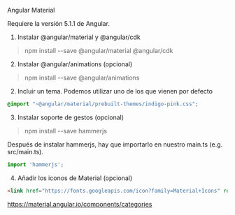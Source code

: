Angular Material

Requiere la versión 5.1.1 de Angular.

1) Instalar @angular/material y @angular/cdk

> npm install --save @angular/material @angular/cdk

2) Instalar @angular/animations (opcional)

> npm install --save @angular/animations

2) Incluir un tema. Podemos utilizar uno de los que vienen por defecto

```css
@import "~@angular/material/prebuilt-themes/indigo-pink.css";
```

3) Instalar soporte de gestos (opcional)

> npm install --save hammerjs

Después de instalar hammerjs, hay que importarlo en nuestro main.ts (e.g. src/main.ts).

```js
import 'hammerjs';
```

4) Añadir los iconos de Material (opcional)

```html
<link href="https://fonts.googleapis.com/icon?family=Material+Icons" rel="stylesheet">
```

https://material.angular.io/components/categories
